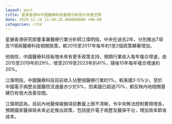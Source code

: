 ```yaml
---
layout: post
title: 星展香港料中國醫療科技基建仍有很大改善空間
date: 2020-12-14 11:49:28.000000000 +08:00
categories: rthk
---
```


星展香港研究部董事兼醫療行業分析師江偉明指，中央在過去2年，分別推出7項及11項與醫療科技相關政策，較2015至2017年每年約1至2個政策顯著增加。

他相信，中國醫療科技板塊未來有更多政策支持，預期行業收入每年複合增速，由2015至2019年的29%，增至2019至2023年的41%，隨後10年每年複合增速約20%。

江偉明指，中國醫療科技目前收入佔整個醫療行業約1%，較美國3-5%少。至於中國電子病歷全國醫院流通量亦少於5%，但美國已超過70%，都反映內地相關基建仍有很大改善空間。

江偉明認為，目前內地醫保報銷項目數量上限不清晰，令中央無法控制費用增長，預期國家醫保局未來必定推出政策，包括提升電子病歷及醫保平台，增加效率節省成本。
